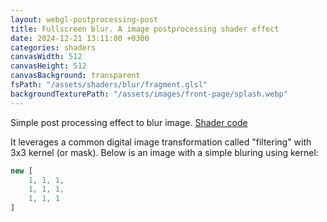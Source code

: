 ```yaml
---
layout: webgl-postprocessing-post
title: Fullscreen blur. A image postprocessing shader effect
date: 2024-12-21 13:11:00 +0300
categories: shaders
canvasWidth: 512
canvasHeight: 512
canvasBackground: transparent
fsPath: "/assets/shaders/blur/fragment.glsl"
backgroundTexturePath: "/assets/images/front-page/splash.webp"
---
```


Simple post processing effect to blur image. [Shader code](https://github.com/iveyalkin/iveyalkin.github.io/blob/master/assets/shaders/blur/fragment.glsl)

It leverages a common digital image transformation called "filtering" with 3x3 kernel (or mask). Below is an image with a simple bluring using kernel:
```javascript
new [
    1, 1, 1,
    1, 1, 1,
    1, 1, 1
]
```